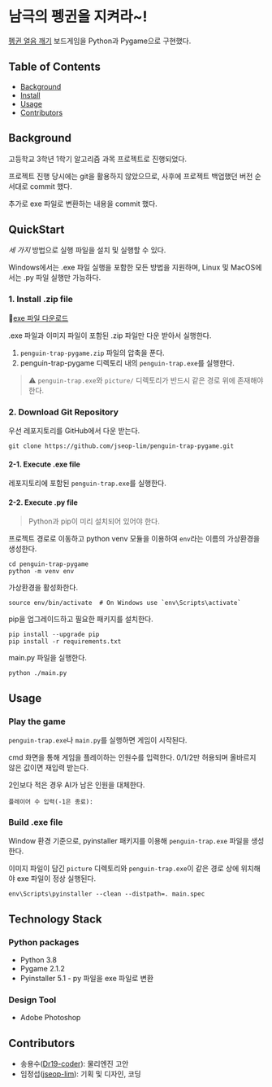 # 남극의 펭귄을 지켜라~!

[펭귄 얼음 깨기](https://www.koreaboardgames.com/boardgame/game_view.php?prd_idx=16685) 보드게임을 Python과 Pygame으로 구현했다.

## Table of Contents

- [Background](#background)
- [Install](#install)
- [Usage](#usage)
- [Contributors](#contributors)

## Background

고등학교 3학년 1학기 알고리즘 과목 프로젝트로 진행되었다.

프로젝트 진행 당시에는 git을 활용하지 않았으므로, 사후에 프로젝트 백업했던 버전 순서대로 commit 했다.

추가로 exe 파일로 변환하는 내용을 commit 했다.

## QuickStart

*세 가지* 방법으로 실행 파일을 설치 및 실행할 수 있다.

Windows에서는 .exe 파일 실행을 포함한 모든 방법을 지원하며, Linux 및 MacOS에서는 .py 파일 실행만 가능하다.

### 1. Install .zip file

📁[exe 파일 다운로드](https://github.com/jseop-lim/penguin-trap-pygame/raw/main/penguin-trap-pygame.zip)

.exe 파일과 이미지 파일이 포함된 .zip 파일만 다운 받아서 실행한다.

1. `penguin-trap-pygame.zip` 파일의 압축을 푼다.
2. penguin-trap-pygame 디렉토리 내의 `penguin-trap.exe`를 실행한다.

> ⚠️ `penguin-trap.exe`와 `picture/` 디렉토리가 반드시 같은 경로 위에 존재해야 한다.

### 2. Download Git Repository

우선 레포지토리를 GitHub에서 다운 받는다.

```shell
git clone https://github.com/jseop-lim/penguin-trap-pygame.git
```

#### 2-1. Execute .exe file

레포지토리에 포함된 `penguin-trap.exe`를 실행한다.

#### 2-2. Execute .py file

>  Python과 pip이 미리 설치되어 있어야 한다.

프로젝트 경로로 이동하고 python venv 모듈을 이용하여 `env`라는 이름의 가상환경을 생성한다.

```shell
cd penguin-trap-pygame
python -m venv env
```

가상환경을 활성화한다.

```shell
source env/bin/activate  # On Windows use `env\Scripts\activate`
```

pip을 업그레이드하고 필요한 패키지를 설치한다.

```shell
pip install --upgrade pip
pip install -r requirements.txt
```

main.py 파일을 실행한다.

```shell
python ./main.py
```

## Usage

### Play the game

`penguin-trap.exe`나 `main.py`를 실행하면 게임이 시작된다.

cmd 화면을 통해 게임을 플레이하는 인원수를 입력한다. 0/1/2만 허용되며 올바르지 않은 값이면 재입력 받는다.

2인보다 적은 경우 AI가 남은 인원을 대체한다.

```shell
플레이어 수 입력(-1은 종료):
```

### Build .exe file

Window 환경 기준으로, pyinstaller 패키지를 이용해 `penguin-trap.exe` 파일을 생성한다.

이미지 파일이 담긴 `picture` 디렉토리와 `penguin-trap.exe`이 같은 경로 상에 위치해야 exe 파일이 정상 실행된다.

```shell
env\Scripts\pyinstaller --clean --distpath=. main.spec
```

## Technology Stack

### Python packages

* Python 3.8
* Pygame 2.1.2
* Pyinstaller 5.1 - py 파일을 exe 파일로 변환

### Design Tool

* Adobe Photoshop

## Contributors

* 송용수([Dr19-coder](https://github.com/Dr19-coder)): 물리엔진 고안
* 임정섭([jseop-lim](https://github.com/jseop-lim)): 기획 및 디자인, 코딩
